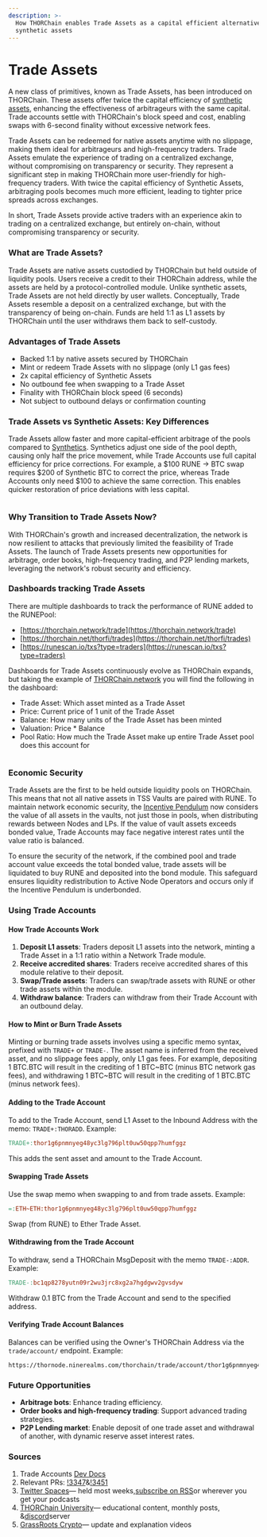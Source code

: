 ```yaml
---
description: >-
  How THORChain enables Trade Assets as a capital efficient alternative to
  synthetic assets
---
```


# Trade Assets

A new class of primitives, known as Trade Assets, has been introduced on THORChain. These assets offer twice the capital efficiency of [synthetic assets](synthetic-asset-model.md), enhancing the effectiveness of arbitrageurs with the same capital. Trade accounts settle with THORChain's block speed and cost, enabling swaps with 6-second finality without excessive network fees.

Trade Assets can be redeemed for native assets anytime with no slippage, making them ideal for arbitrageurs and high-frequency traders. Trade Assets emulate the experience of trading on a centralized exchange, without compromising on transparency or security. They represent a significant step in making THORChain more user-friendly for high-frequency traders. With twice the capital efficiency of Synthetic Assets, arbitraging pools becomes much more efficient, leading to tighter price spreads across exchanges.

In short, Trade Assets provide active traders with an experience akin to trading on a centralized exchange, but entirely on-chain, without compromising transparency or security.

### What are Trade Assets?

Trade Assets are native assets custodied by THORChain but held outside of liquidity pools. Users receive a credit to their THORChain address, while the assets are held by a protocol-controlled module. Unlike synthetic assets, Trade Assets are not held directly by user wallets. Conceptually, Trade Assets resemble a deposit on a centralized exchange, but with the transparency of being on-chain. Funds are held 1:1 as L1 assets by THORChain until the user withdraws them back to self-custody.

### Advantages of Trade Assets

- Backed 1:1 by native assets secured by THORChain
- Mint or redeem Trade Assets with no slippage (only L1 gas fees)
- 2x capital efficiency of Synthetic Assets
- No outbound fee when swapping to a Trade Asset
- Finality with THORChain block speed (6 seconds)
- Not subject to outbound delays or confirmation counting

### Trade Assets vs Synthetic Assets: Key Differences

Trade Assets allow faster and more capital-efficient arbitrage of the pools compared to [Synthetics](synthetic-asset-model.md). Synthetics adjust one side of the pool depth, causing only half the price movement, while Trade Accounts use full capital efficiency for price corrections. For example, a $100 RUNE → BTC swap requires $200 of Synthetic BTC to correct the price, whereas Trade Accounts only need $100 to achieve the same correction. This enables quicker restoration of price deviations with less capital.

<figure><img src="../.gitbook/assets/GPur1ZmXAAA1PKA.jpeg" alt=""><figcaption></figcaption></figure>

### Why Transition to Trade Assets Now?

With THORChain's growth and increased decentralization, the network is now resilient to attacks that previously limited the feasibility of Trade Assets. The launch of Trade Assets presents new opportunities for arbitrage, order books, high-frequency trading, and P2P lending markets, leveraging the network's robust security and efficiency.

### Dashboards tracking Trade Assets

There are multiple dashboards to track the performance of RUNE added to the RUNEPool:

- [https://thorchain.network/trade](https://thorchain.network/trade)
- [https://thorchain.net/thorfi/trades](https://thorchain.net/thorfi/trades)
- [https://runescan.io/txs?type=traders](https://runescan.io/txs?type=traders)

Dashboards for Trade Assets continuously evolve as THORChain expands, but taking the example of [THORChain.network](https://thorchain.network/trade/) you will find the following in the dashboard:

- Trade Asset: Which asset minted as a Trade Asset
- Price: Current price of 1 unit of the Trade Asset
- Balance: How many units of the Trade Asset has been minted
- Valuation: Price \* Balance
- Pool Ratio: How much the Trade Asset make up entire Trade Asset pool does this account for &#x20;

<figure><img src="../.gitbook/assets/Screenshot 2024-07-30 at 13.30.44 (1).png" alt=""><figcaption></figcaption></figure>

### Economic Security

Trade Assets are the first to be held outside liquidity pools on THORChain. This means that not all native assets in TSS Vaults are paired with RUNE. To maintain network economic security, the [Incentive Pendulum](../how-it-works/incentive-pendulum.md) now considers the value of all assets in the vaults, not just those in pools, when distributing rewards between Nodes and LPs. If the value of vault assets exceeds bonded value, Trade Accounts may face negative interest rates until the value ratio is balanced.

To ensure the security of the network, if the combined pool and trade account value exceeds the total bonded value, trade assets will be liquidated to buy RUNE and deposited into the bond module. This safeguard ensures liquidity redistribution to Active Node Operators and occurs only if the Incentive Pendulum is underbonded.

### Using Trade Accounts

#### How Trade Accounts Work

1. **Deposit L1 assets**: Traders deposit L1 assets into the network, minting a Trade Asset in a 1:1 ratio within a Network Trade module.
2. **Receive accredited shares**: Traders receive accredited shares of this module relative to their deposit.
3. **Swap/Trade assets**: Traders can swap/trade assets with RUNE or other trade assets within the module.
4. **Withdraw balance**: Traders can withdraw from their Trade Account with an outbound delay.

#### How to Mint or Burn Trade Assets

Minting or burning trade assets involves using a specific memo syntax, prefixed with `TRADE+` or `TRADE-`. The asset name is inferred from the received asset, and no slippage fees apply, only L1 gas fees. For example, depositing 1 BTC.BTC will result in the crediting of 1 BTC\~BTC (minus BTC network gas fees), and withdrawing 1 BTC\~BTC will result in the crediting of 1 BTC.BTC (minus network fees).

#### Adding to the Trade Account

To add to the Trade Account, send L1 Asset to the Inbound Address with the memo: `TRADE+:THORADD`. Example:

```makefile
TRADE+:thor1g6pnmnyeg48yc3lg796plt0uw50qpp7humfggz
```

This adds the sent asset and amount to the Trade Account.

#### Swapping Trade Assets

Use the swap memo when swapping to and from trade assets. Example:

```makefile
=:ETH~ETH:thor1g6pnmnyeg48yc3lg796plt0uw50qpp7humfggz
```

Swap (from RUNE) to Ether Trade Asset.

#### Withdrawing from the Trade Account

To withdraw, send a THORChain MsgDeposit with the memo `TRADE-:ADDR`. Example:

```makefile
TRADE-:bc1qp8278yutn09r2wu3jrc8xg2a7hgdgwv2gvsdyw
```

Withdraw 0.1 BTC from the Trade Account and send to the specified address.

#### Verifying Trade Account Balances

Balances can be verified using the Owner's THORChain Address via the `trade/account/` endpoint. Example:

```url
https://thornode.ninerealms.com/thorchain/trade/account/thor1g6pnmnyeg48yc3lg796plt0uw50qpp7humfggz
```

### Future Opportunities

- **Arbitrage bots**: Enhance trading efficiency.
- **Order books and high-frequency trading**: Support advanced trading strategies.
- **P2P Lending market**: Enable deposit of one trade asset and withdrawal of another, with dynamic reserve asset interest rates.

### Sources

1. Trade Accounts [Dev Docs](https://dev.thorchain.org/concepts/trade-accounts.html)
2. Relevant PRs: [!3347](https://gitlab.com/thorchain/thornode/-/merge_requests/3347)&[!3451](https://gitlab.com/thorchain/thornode/-/merge_requests/3451)
3. [Twitter Spaces](https://twitter.com/THORChain)— held most weeks,[subscribe on RSS](https://rss.com/podcasts/thorchain/)or wherever you get your podcasts
4. [THORChain University](https://crypto-university.medium.com/)— educational content, monthly posts, &[discord](https://discord.com/invite/c4EhDZdFMA)server
5. [GrassRoots Crypto](https://www.youtube.com/c/grassrootscrypto)— update and explanation videos
